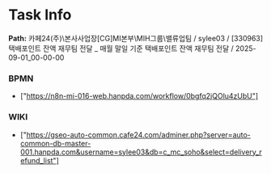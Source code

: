 # Task Info

**Path:** 카페24(주)\본사사업장\[CG]MI본부\MIH그룹\밸류업팀 / sylee03 / [330963] 택배포인트 잔액 재무팀 전달 _ 매월 말일 기준 택배포인트 잔액 재무팀 전달 / 2025-09-01_00-00-00

### BPMN
- ["https://n8n-mi-016-web.hanpda.com/workflow/0bgfq2jQOlu4zUbU"]

### WIKI
- ["https://gseo-auto-common.cafe24.com/adminer.php?server=auto-common-db-master-001.hanpda.com&username=sylee03&db=c_mc_soho&select=delivery_refund_list"]

